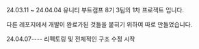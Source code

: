 24.03.11 ~ 24.04.04
유니티 부트캠프 8기 3팀의 1차 프로젝트 입니다.

다른 레포지에서 개발이 완료가된 것들을 붙히기 위하여 따로 만들었습니다.


24.04.07---- 리펙토링 및 전체적인 구조 수정 시작
